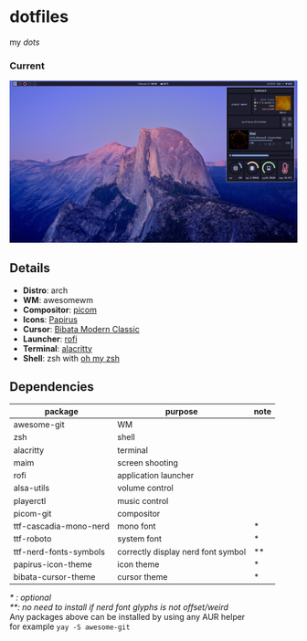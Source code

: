 # dotfiles
my _dots_
### Current
![free](screenshot/2024-02-01_20-55-03.png)

## Details
- **Distro**: arch
- **WM**: awesomewm
- **Compositor**: [picom](https://github.com/yshui/picom)
- **Icons**: [Papirus](https://github.com/PapirusDevelopmentTeam/papirus-icon-theme)
- **Cursor**: [Bibata Modern Classic](https://github.com/ful1e5/Bibata_Cursor)
- **Launcher**: [rofi](https://github.com/davatorium/rofi)
- **Terminal**: [alacritty](https://github.com/alacritty/alacritty)
- **Shell**: zsh with [oh my zsh](https://github.com/ohmyzsh/ohmyzsh)

## Dependencies
|package               |  purpose                         |note|
|----------------------|----------------------------------|----|
|awesome-git           |WM                                |    |
|zsh                   |shell                             |    |
|alacritty             |terminal                          |    |
|maim                  |screen shooting                   |    |
|rofi                  |application launcher              |    |
|alsa-utils            |volume control                    |    |
|playerctl             |music control                     |    |
|picom-git             |compositor                        |    |
|ttf-cascadia-mono-nerd|mono font                         |*   |
|ttf-roboto            |system font                       |*   |
|ttf-nerd-fonts-symbols|correctly display nerd font symbol|**  |
|papirus-icon-theme    |icon theme                        |*   |
|bibata-cursor-theme   |cursor theme                      |*   |

_* : optional_  
_**: no need to install if nerd font glyphs is not offset/weird_  
Any packages above can be installed by using any AUR helper  
for example `yay -S awesome-git`
